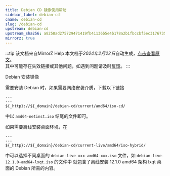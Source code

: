 ```yaml
---
title: Debian CD 镜像使用帮助
sidebar_label: debian-cd
cname: debian-cd
slug: /debian-cd
upstream: debian-cd
upstream_sha256: a8258ad275729471419fb41136b5e4b178a2b1fbccbf5ec317673532d5a5f99e
mirrorz: true
---
```

:::tip 该文档来自MirrorZ Help
本文档于*2024年2月22日*自动生成，[点击查看原文](https://help.mirrors.cernet.edu.cn/debian-cd)。  
其中可能存在失效链接或其他问题，如遇到问题请及时[反馈](https://github.com/hust-open-atom-club/hust-mirrors/issues)。
:::


Debian 安装镜像

需要安装 Debian 时，如果需要网络安装介质，下载以下链接

```plain varcode
---
---
${_http}://${_domain}/debian-cd/current/amd64/iso-cd/
```

中以 ``amd64-netinst.iso`` 结尾的文件即可。

如果需要离线安装桌面环境，在

```plain varcode
---
---
${_http}://${_domain}/debian-cd/current-live/amd64/iso-hybrid/
```

中可以选择不同桌面的 `debian-live-xxx-amd64-xxx.iso` 文件，如 `debian-live-12.1.0-amd64-lxqt.iso` 的文件中
就包含了离线安装 12.1.0 amd64 架构 lxqt 桌面的 Debian 所需的内容。
